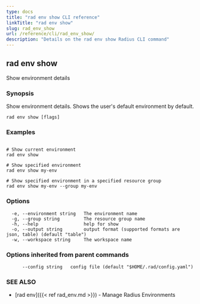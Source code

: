 ```yaml
---
type: docs
title: "rad env show CLI reference"
linkTitle: "rad env show"
slug: rad_env_show
url: /reference/cli/rad_env_show/
description: "Details on the rad env show Radius CLI command"
---
```

## rad env show

Show environment details

### Synopsis

Show environment details. Shows the user's default environment by default.

```
rad env show [flags]
```

### Examples

```

# Show current environment
rad env show

# Show specified environment
rad env show my-env

# Show specified environment in a specified resource group
rad env show my-env --group my-env

```

### Options

```
  -e, --environment string   The environment name
  -g, --group string         The resource group name
  -h, --help                 help for show
  -o, --output string        output format (supported formats are json, table) (default "table")
  -w, --workspace string     The workspace name
```

### Options inherited from parent commands

```
      --config string   config file (default "$HOME/.rad/config.yaml")
```

### SEE ALSO

* [rad env]({{< ref rad_env.md >}})	 - Manage Radius Environments

